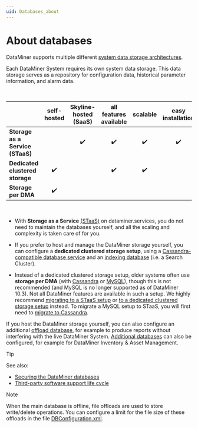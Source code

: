 ```yaml
---
uid: Databases_about
---
```


# About databases

DataMiner supports multiple different [system data storage architectures](xref:Supported_system_data_storage_architectures).

Each DataMiner System requires its own system data storage. This data storage serves as a repository for configuration data, historical parameter information, and alarm data.

<br/>

| | self-hosted | Skyline-hosted (SaaS) | all features available | scalable | easy installation | automatic backups | effortless maintenance |
|--|:--:|:--:|:--:|:--:|:--:|:--:|:--:|
| **Storage as a Service (STaaS)** | | :heavy_check_mark: | :heavy_check_mark: | :heavy_check_mark: | :heavy_check_mark: | :heavy_check_mark: | :heavy_check_mark: |
| **Dedicated clustered storage** | :heavy_check_mark: | | :heavy_check_mark: | :heavy_check_mark: | | | |
| **Storage per DMA** | :heavy_check_mark: | | | | | | |

<br/>

- With **Storage as a Service** [(STaaS)](xref:STaaS) on dataminer.services, you do not need to maintain the databases yourself, and all the scaling and complexity is taken care of for you.

- If you prefer to host and manage the DataMiner storage yourself, you can configure a **dedicated clustered storage setup**, using a [Cassandra-compatible database service](xref:Cassandra_database) and an [indexing database](xref:Indexing_Database) (i.e. a Search Cluster).

- Instead of a dedicated clustered storage setup, older systems often use **storage per DMA** (with [Cassandra](xref:Migrating_the_general_database_to_Cassandra) or [MySQL](xref:MySQL_database)), though this is not recommended (and MySQL is no longer supported as of DataMiner 10.3). Not all DataMiner features are available in such a setup. We highly recommend [migrating to a STaaS setup](xref:STaaS#migrating-existing-data-to-staas) or [to a dedicated clustered storage setup](xref:Migrating_the_general_database_to_a_DMS_Cassandra_cluster) instead. To migrate a MySQL setup to STaaS, you will first need to [migrate to Cassandra](xref:Migrating_the_general_database_to_Cassandra).

If you host the DataMiner storage yourself, you can also configure an additional [offload database](xref:Offload_database), for example to produce reports without interfering with the live DataMiner System. [Additional databases](xref:Configuring_an_additional_database) can also be configured, for example for DataMiner Inventory & Asset Management.

> [!TIP]
> See also:
>
> - [Securing the DataMiner databases](xref:Cassandra_authentication)
> - [Third-party software support life cycle](xref:Software_support_life_cycles#third-party-software-support-life-cycle)

> [!NOTE]
> When the main database is offline, file offloads are used to store write/delete operations. You can configure a limit for the file size of these offloads in the file [DBConfiguration.xml](xref:DBConfiguration_xml).

